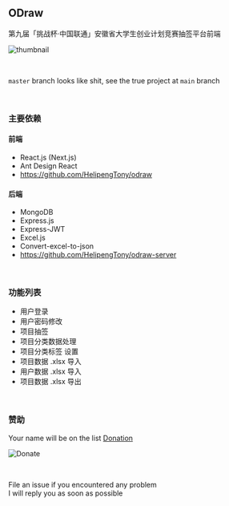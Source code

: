 ## ODraw
第九届「挑战杯·中国联通」安徽省大学生创业计划竞赛抽签平台前端

![thumbnail](https://i.loli.net/2020/08/30/BJqDwFveozt7L2l.png)

<br/>

`master` branch looks like shit, see the true project at `main` branch

<br/>

### 主要依赖
#### 前端
+ React.js (Next.js)
+ Ant Design React
+ https://github.com/HelipengTony/odraw

#### 后端
+ MongoDB
+ Express.js
+ Express-JWT
+ Excel.js
+ Convert-excel-to-json
+ https://github.com/HelipengTony/odraw-server

<br/>

### 功能列表
+ 用户登录
+ 用户密码修改
+ 项目抽签
+ 项目分类数据处理
+ 项目分类标签 设置
+ 项目数据 .xlsx 导入
+ 用户数据 .xlsx 导入
+ 项目数据 .xlsx 导出

<br/>

### 赞助
Your name will be on the list [Donation](https://www.ouorz.com/donation)
<br/>

![Donate](https://i.loli.net/2019/02/18/5c6a80afd1e26.png)

<br/>

File an issue if you encountered any problem
<br/>
I will reply you as soon as possible